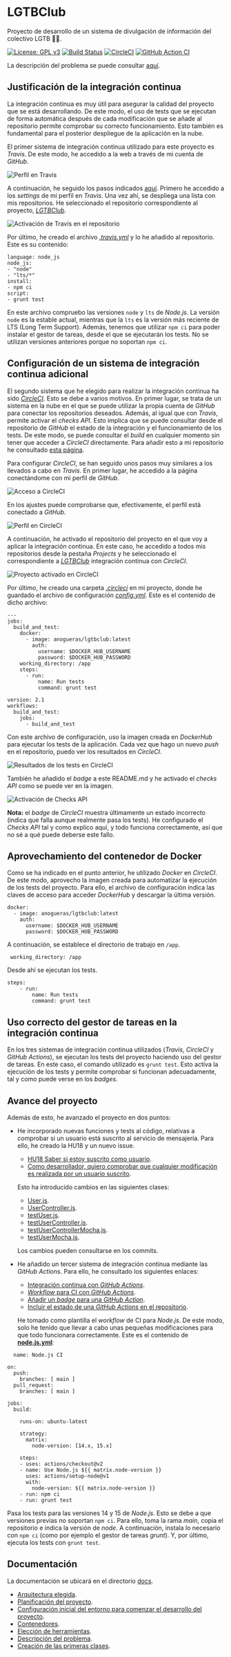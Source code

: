 # LGTBClub

Proyecto de desarrollo de un sistema de divulgación de información del colectivo LGTB :rainbow_flag:.

[![License: GPL v3](https://img.shields.io/badge/License-GPLv3-blue.svg)](https://www.gnu.org/licenses/gpl-3.0) [![Build Status](https://travis-ci.com/aure-nogueras/LGTBClub.svg?branch=main)](https://travis-ci.com/github/aure-nogueras/LGTBClub) [![CircleCI](https://circleci.com/gh/aure-nogueras/LGTBClub.svg?style=shield)](https://app.circleci.com/pipelines/github/aure-nogueras/LGTBClub?branch=main) [![GitHub Action CI](https://github.com/aure-nogueras/LGTBClub/workflows/Node.js%20CI/badge.svg)](https://github.com/aure-nogueras/LGTBClub/actions)

La descripción del problema se puede consultar [aquí](https://aure-nogueras.github.io/LGTBClub/docs/descripcion_problema).

## Justificación de la integración continua

La integración continua es muy útil para asegurar la calidad del proyecto que se está desarrollando. De este modo, el uso de tests que se ejecutan de forma automática después de cada modificación que se añade al repositorio permite comprobar su correcto funcionamiento. Esto también es fundamental para el posterior despliegue de la aplicación en la nube.

El primer sistema de integración continua utilizado para este proyecto es *Travis*. De este modo, he accedido a la web a través de mi cuenta de *GitHub*.

![Perfil en Travis](./docs/imgs/travis.png "Perfil en Travis")

A continuación, he seguido los pasos indicados [aquí](https://docs.travis-ci.com/user/tutorial/?utm_source=help-page&utm_medium=travisweb). Primero he accedido a los *settings* de mi perfil en *Travis*. Una vez ahí, se despliega una lista con mis repositorios. He seleccionado el repositorio correspondiente al proyecto, [*LGTBClub*](https://github.com/aure-nogueras/LGTBClub).

![Activación de Travis en el repositorio](./docs/imgs/travis_lgtb.png "Activación de Travis en el repositorio")

Por último, he creado el archivo [*.travis.yml*](https://github.com/aure-nogueras/LGTBClub/blob/main/.travis.yml) y lo he añadido al repositorio. Este es su contenido:

```
language: node_js
node_js:
- "node"
- "lts/*"
install:
- npm ci
script:
- grunt test

```

En este archivo compruebo las versiones `node` y `lts` de *Node.js*. La versión `node` es la estable actual, mientras que la `lts` es la versión más reciente de LTS (Long Term Support). Además, tenemos que utilizar `npm ci` para poder instalar el gestor de tareas, desde el que se ejecutarán los tests. No se utilizan versiones anteriores porque no soportan `npm ci`.

## Configuración de un sistema de integración continua adicional

El segundo sistema que he elegido para realizar la integración continua ha sido [*CircleCI*](https://circleci.com/). Esto se debe a varios motivos. En primer lugar, se trata de un sistema en la nube en el que se puede utilizar la propia cuenta de *GitHub* para conectar los repositorios deseados. Además, al igual que con *Travis*, permite activar el *checks API*. Esto implica que se puede consultar desde el repositorio de *GitHub* el estado de la integración y el funcionamiento de los tests. De este modo, se puede consultar el *build* en cualquier momento sin tener que acceder a *CircleCI* directamente. Para añadir esto a mi repositorio he consultado [esta página](https://circleci.com/docs/2.0/enable-checks/).

Para configurar *CircleCI*, se han seguido unos pasos muy similares a los llevados a cabo en *Travis*. En primer lugar, he accedido a la página conectándome con mi perfil de *GitHub*. 

![Acceso a CircleCI](./docs/imgs/circle-github.png "Acceso a CircleCI")

En los ajustes puede comprobarse que, efectivamente, el perfil está conectado a *GitHub*.

![Perfil en CircleCI](./docs/imgs/settings-github.png "Perfil en CircleCI")

A continuación, he activado el repositorio del proyecto en el que voy a aplicar la integración continua. En este caso, he accedido a todos mis repositorios desde la pestaña *Projects* y he seleccionado el correspondiente a [*LGTBClub*](https://github.com/aure-nogueras/LGTBClub) integración continua con *CircleCI*.

![Proyecto activado en CircleCI](./docs/imgs/circle-project.png "Proyecto activado en CircleCI")

Por último, he creado una carpeta [*.circleci*](https://github.com/aure-nogueras/LGTBClub/tree/main/.circleci) en mi proyecto, donde he guardado el archivo de configuración [*config.yml*](https://github.com/aure-nogueras/LGTBClub/blob/main/.circleci/config.yml). Este es el contenido de dicho archivo:

```
--- 
jobs: 
  build_and_test: 
    docker: 
      - image: anogueras/lgtbclub:latest
        auth:
          username: $DOCKER_HUB_USERNAME
          password: $DOCKER_HUB_PASSWORD
    working_directory: /app
    steps:
      - run: 
          name: Run tests
          command: grunt test
     
version: 2.1
workflows: 
  build_and_test: 
    jobs: 
      - build_and_test

```

Con este archivo de configuración, uso la imagen creada en *DockerHub* para ejecutar los tests de la aplicación. Cada vez que hago un nuevo *push* en el repositorio, puedo ver los resultados en *CircleCI*.

![Resultados de los tests en CircleCI](./docs/imgs/circle-test.png "Resultados de los tests en CircleCI")

También he añadido el *badge* a este README.md y he activado el *checks API* como se puede ver en la imagen.

![Activación de Checks API](./docs/imgs/checks-api.png "Activación de Checks API")

**Nota:** el *badge* de *CircleCI* muestra últimamente un estado incorrecto (indica que falla aunque realmente pasa los tests). He configurado el *Checks API* tal y como explico aquí, y todo funciona correctamente, así que no sé a qué puede deberse este fallo.


## Aprovechamiento del contenedor de Docker 

Como se ha indicado en el punto anterior, he utilizado *Docker* en *CircleCI*. De este modo, aprovecho la imagen creada para automatizar la ejecución de los tests del proyecto. Para ello, el archivo de configuración indica las claves de acceso para acceder *DockerHub* y descargar la última versión. 

```
docker: 
  - image: anogueras/lgtbclub:latest
    auth:
      username: $DOCKER_HUB_USERNAME
      password: $DOCKER_HUB_PASSWORD
```

A continuación, se establece el directorio de trabajo en `/app`. 

```
 working_directory: /app
```

Desde ahí se ejecutan los tests.

```
steps:
    - run: 
        name: Run tests
        command: grunt test
```

## Uso correcto del gestor de tareas en la integración continua

En los tres sistemas de integración continua utilizados (*Travis*, *CircleCI* y *GitHub Actions*), se ejecutan los tests del proyecto haciendo uso del gestor de tareas. En este caso, el comando utilizado es `grunt test`. Esto activa la ejecución de los tests y permite comprobar si funcionan adecuadamente, tal y como puede verse en los *badges*.

## Avance del proyecto

Además de esto, he avanzado el proyecto en dos puntos:

- He incorporado nuevas funciones y tests al código, relativas a comprobar si un usuario está suscrito al servicio de mensajería. Para ello, he creado la HU18 y un nuevo issue.
	- [HU18 Saber si estoy suscrito como usuario](https://github.com/aure-nogueras/LGTBClub/issues/56).
	- [Como desarrollador, quiero comprobar que cualquier modificación es realizada por un usuario suscrito](https://github.com/aure-nogueras/LGTBClub/issues/55).
  
  Esto ha introducido cambios en las siguientes clases:
  
  	- [User.js](https://github.com/aure-nogueras/LGTBClub/blob/main/src/UserManagement/User.js).
  	- [UserController.js](https://github.com/aure-nogueras/LGTBClub/blob/main/src/UserManagement/UserController.js).
  	- [testUser.js](https://github.com/aure-nogueras/LGTBClub/blob/main/src/UserManagement/testUser.js).
  	- [testUserController.js](https://github.com/aure-nogueras/LGTBClub/blob/main/src/UserManagement/testUserController.js).
  	- [testUserControllerMocha.js](https://github.com/aure-nogueras/LGTBClub/blob/main/src/UserManagement/testUserControllerMocha.js).
  	- [testUserMocha.js](https://github.com/aure-nogueras/LGTBClub/blob/main/src/UserManagement/testUserMocha.js).

  Los cambios pueden consultarse en los commits.

- He añadido un tercer sistema de integración continua mediante las *GitHub Actions*. Para ello, he consultado los siguientes enlaces:

	- [Integración continua con *GitHub Actions*](https://docs.github.com/en/free-pro-team@latest/actions/guides/about-continuous-integration).
	- [*Workflow* para CI con *GitHub Actions*](https://docs.github.com/en/free-pro-team@latest/actions/guides/setting-up-continuous-integration-using-workflow-templates).
	- [Añadir un *badge* para una *GitHub Action*](https://dev.to/robdwaller/how-to-add-a-github-actions-badge-to-your-project-11ci).
	- [Incluir el estado de una *GitHub Actions* en el repositorio](https://docs.github.com/es/free-pro-team@latest/actions/managing-workflow-runs/adding-a-workflow-status-badge).
	
  He tomado como plantilla el *workflow* de CI para *Node.js*. De este modo, solo he tenido que llevar a cabo unas pequeñas modificaciones para que todo funcionara correctamente. Este es el contenido de [**node.js.yml**](https://github.com/aure-nogueras/LGTBClub/blob/main/.github/workflows/node.js.yml):
  
```
  name: Node.js CI

on:
  push:
    branches: [ main ]
  pull_request:
    branches: [ main ]

jobs:
  build:

    runs-on: ubuntu-latest

    strategy:
      matrix:
        node-version: [14.x, 15.x]

    steps:
    - uses: actions/checkout@v2
    - name: Use Node.js ${{ matrix.node-version }}
      uses: actions/setup-node@v1
      with:
        node-version: ${{ matrix.node-version }}
    - run: npm ci
    - run: grunt test
```

  Pasa los tests para las versiones 14 y 15 de *Node.js*. Esto se debe a que versiones previas no soportan `npm ci`. Para ello, toma la rama *main*, copia el repositorio e indica la versión de *node*. A continuación, instala lo necesario con `npm ci` (como por ejemplo el gestor de tareas *grunt*). Y, por último, ejecuta los tests con `grunt test`.

## Documentación

La documentación se ubicará en el directorio [docs](https://github.com/aure-nogueras/ProyectoCC/tree/main/docs). 
- [Arquitectura elegida](https://aure-nogueras.github.io/LGTBClub/docs/arquitectura).
- [Planificación del proyecto](https://aure-nogueras.github.io/LGTBClub/docs/planificacion).
- [Configuración inicial del entorno para comenzar el desarrollo del proyecto](https://aure-nogueras.github.io/LGTBClub/docs/configuracion_entorno).
- [Contenedores](https://aure-nogueras.github.io/LGTBClub/docs/contenedores).
- [Elección de herramientas](https://aure-nogueras.github.io/LGTBClub/docs/eleccion_herramientas).
- [Descripción del problema](https://aure-nogueras.github.io/LGTBClub/docs/descripcion_problema).
- [Creación de las primeras clases](https://aure-nogueras.github.io/LGTBClub/docs/primeras_clases).



